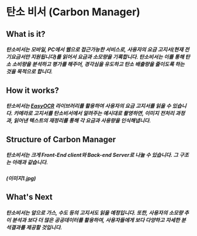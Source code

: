 탄소 비서 (Carbon Manager)
=============
What is it?
-------------
##### 탄소비서는 모바일, PC에서 웹으로 접근가능한 서비스로, 사용자의 요금 고지서(현재 전기요금서만 지원됩니다)를 읽어서 요금과 소모량을 기록합니다. 탄소비서는 이를 통해 탄소 소비량을 분석하고 평가를 해주어, 경각심을 유도하고 탄소 배출량을 줄이도록 하는 것을 목적으로 합니다.  
How it works?
-------------
##### 탄소비서는 [EasyOCR](https://github.com/JaidedAI/EasyOCR, "easyocr link") 라이브러리를 활용하여 사용자의 요금 고지서를 읽을 수 있습니다. 카메라로 고지서를 탄소비서에서 알려주는 예시대로 촬영하면, 이미지 전처리 과정과, 읽어낸 텍스트의 재정리를 통해 각 요금과 사용량을 인식해냅니다. 
Structure of Carbon Manager
-------------
##### 탄소비서는 크게 Front-End client와 Back-end Server로 나눌 수 있습니다. 그 구조는 아래과 같습니다.
##### (이미지1.jpg)
What's Next
-------------
##### 탄소비서는 앞으로 가스, 수도 등의 고지서도 읽을 예정입니다. 또한, 사용자의 소모량 추이 분석과 보다 더 많은 공공데이터를 활용하여, 사용자들에게 보다 다양하고 자세한 분석결과를 제공할 것입니다.
